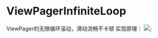 # ViewPagerInfiniteLoop
ViewPager的无限循环滚动，滑动流畅不卡顿
实现原理：
![](https://github.com/jiashuaishuai/ViewPagerInfiniteLoop/7D4A80B1-2DE9-4E48-B6E0-CDB2DD415C14.png);
